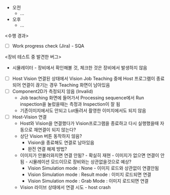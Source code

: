 - 오전
	- ...
- 오후
	- ...

<수행 경과>
- [ ] Work progress check (Jira) - SQA

<장비 테스트 중 발견한 버그> 
- 시뮬레이터 - 장비에서 확인해볼 것, 체크한 것은 장비에서 발생하지 않음
- [ ] Host Vision 연결된 상태에서 Vision Job Teaching 중에 Host 프로그램이 종료되어 연결이 끊기는 경우 Teaching 화면이 남아있음
- [ ] Component2D가 측정되지 않음 (Invalid)
	- Job teaching 화면에 들어가서 Processing sequence에서 Run inspection을 눌렀을때는 측정과 Inspection이 잘 됨
	- 기존이미지에서도 안되고 Lot돌려서 촬영한 이미지에서도 되지 않음
- [ ] Host-Vision 연결
	- Host와 Vision을 연결했다가 Vision프로그램을 종료하고 다시 실행했을때 자동으로 재연결이 되지 않는다?
	- 상단 Vision 버튼 동작하지 않음?
		- Vision을 종료해도 연결로 남아있음
		- 완전 연결 해제 방법?
	- 이미지가 안불러와지면 연결 안됨? - 확실히 재현 - 이미지가 없으면 연결이 안됨 - 시뮬레이션 모드이므로 장비와는 상관없을것으로 예상?
		- Vision Simulation mode : None - 이미지 로드와 상관없이 연결안됨
		- Vision Simulation mode : Result mode : 이미지 로드되면 연결
		- Vision Simulation mode : Grab Mode : 이미지 로드되면 연결
	- Vision 라이브 상태에서 연결 시도 - host crash